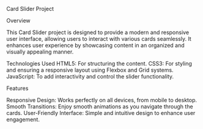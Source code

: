 Card Slider Project

Overview

This Card Slider project is designed to provide a modern and responsive user interface, 
allowing users to interact with various cards seamlessly. 
It enhances user experience by showcasing content in an organized and visually appealing manner.

Technologies Used
HTML5: For structuring the content.
CSS3: For styling and ensuring a responsive layout using Flexbox and Grid systems.
JavaScript: To add interactivity and control the slider functionality.

Features

Responsive Design: Works perfectly on all devices, from mobile to desktop.
Smooth Transitions: Enjoy smooth animations as you navigate through the cards.
User-Friendly Interface: Simple and intuitive design to enhance user engagement.
